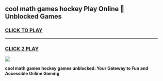 
## cool math games hockey Play Online 👋 Unblocked Games
<h3>
<a href="https://news.freeplayer.one?title=cool_math_games_hockey&ref=17CMG">CLICK TO PLAY</a></h3>
<hr>

<h3>
<a href="https://news.freeplayer.one?title=cool_math_games_hockey&ref=17CMG">CLICK 2 PLAY</a>
  
</h3>

<a href="https://news.freeplayer.one?title=cool_math_games_hockey&ref=17CMG/"><img src="https://clearcache.store/games.png"></a>


**cool math games hockey games unblocked: Your Gateway to Fun and Accessible Online Gaming**
